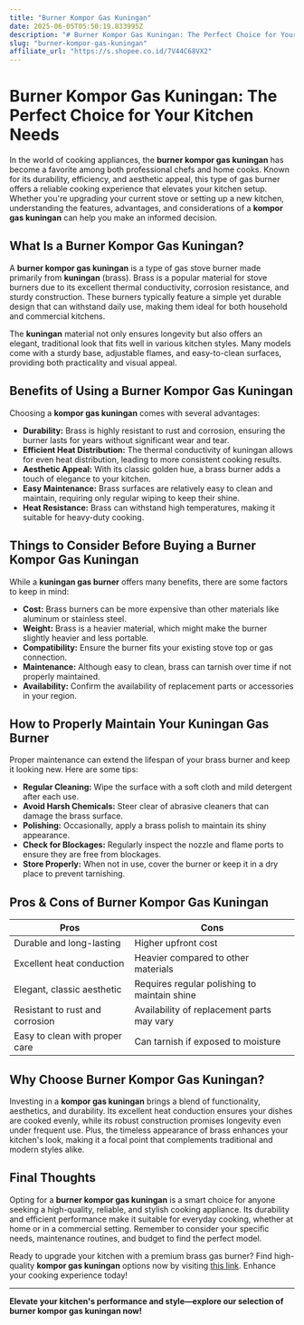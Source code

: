 ```yaml
---
title: "Burner Kompor Gas Kuningan"
date: 2025-06-05T05:50:19.833995Z
description: "# Burner Kompor Gas Kuningan: The Perfect Choice for Your Kitchen Needs..."
slug: "burner-kompor-gas-kuningan"
affiliate_url: "https://s.shopee.co.id/7V44C68VX2"
---
```

# Burner Kompor Gas Kuningan: The Perfect Choice for Your Kitchen Needs

In the world of cooking appliances, the **burner kompor gas kuningan** has become a favorite among both professional chefs and home cooks. Known for its durability, efficiency, and aesthetic appeal, this type of gas burner offers a reliable cooking experience that elevates your kitchen setup. Whether you're upgrading your current stove or setting up a new kitchen, understanding the features, advantages, and considerations of a **kompor gas kuningan** can help you make an informed decision.

## What Is a Burner Kompor Gas Kuningan?

A **burner kompor gas kuningan** is a type of gas stove burner made primarily from **kuningan** (brass). Brass is a popular material for stove burners due to its excellent thermal conductivity, corrosion resistance, and sturdy construction. These burners typically feature a simple yet durable design that can withstand daily use, making them ideal for both household and commercial kitchens.

The **kuningan** material not only ensures longevity but also offers an elegant, traditional look that fits well in various kitchen styles. Many models come with a sturdy base, adjustable flames, and easy-to-clean surfaces, providing both practicality and visual appeal.

## Benefits of Using a Burner Kompor Gas Kuningan

Choosing a **kompor gas kuningan** comes with several advantages:

- **Durability:** Brass is highly resistant to rust and corrosion, ensuring the burner lasts for years without significant wear and tear.
- **Efficient Heat Distribution:** The thermal conductivity of kuningan allows for even heat distribution, leading to more consistent cooking results.
- **Aesthetic Appeal:** With its classic golden hue, a brass burner adds a touch of elegance to your kitchen.
- **Easy Maintenance:** Brass surfaces are relatively easy to clean and maintain, requiring only regular wiping to keep their shine.
- **Heat Resistance:** Brass can withstand high temperatures, making it suitable for heavy-duty cooking.

## Things to Consider Before Buying a Burner Kompor Gas Kuningan

While a **kuningan gas burner** offers many benefits, there are some factors to keep in mind:

- **Cost:** Brass burners can be more expensive than other materials like aluminum or stainless steel.
- **Weight:** Brass is a heavier material, which might make the burner slightly heavier and less portable.
- **Compatibility:** Ensure the burner fits your existing stove top or gas connection.
- **Maintenance:** Although easy to clean, brass can tarnish over time if not properly maintained.
- **Availability:** Confirm the availability of replacement parts or accessories in your region.

## How to Properly Maintain Your Kuningan Gas Burner

Proper maintenance can extend the lifespan of your brass burner and keep it looking new. Here are some tips:

- **Regular Cleaning:** Wipe the surface with a soft cloth and mild detergent after each use.
- **Avoid Harsh Chemicals:** Steer clear of abrasive cleaners that can damage the brass surface.
- **Polishing:** Occasionally, apply a brass polish to maintain its shiny appearance.
- **Check for Blockages:** Regularly inspect the nozzle and flame ports to ensure they are free from blockages.
- **Store Properly:** When not in use, cover the burner or keep it in a dry place to prevent tarnishing.

## Pros & Cons of Burner Kompor Gas Kuningan

| Pros                               | Cons                                |
|-----------------------------------|-------------------------------------|
| Durable and long-lasting         | Higher upfront cost                |
| Excellent heat conduction        | Heavier compared to other materials|
| Elegant, classic aesthetic       | Requires regular polishing to maintain shine |
| Resistant to rust and corrosion  | Availability of replacement parts may vary |
| Easy to clean with proper care   | Can tarnish if exposed to moisture |

## Why Choose Burner Kompor Gas Kuningan?

Investing in a **kompor gas kuningan** brings a blend of functionality, aesthetics, and durability. Its excellent heat conduction ensures your dishes are cooked evenly, while its robust construction promises longevity even under frequent use. Plus, the timeless appearance of brass enhances your kitchen's look, making it a focal point that complements traditional and modern styles alike.

## Final Thoughts

Opting for a **burner kompor gas kuningan** is a smart choice for anyone seeking a high-quality, reliable, and stylish cooking appliance. Its durability and efficient performance make it suitable for everyday cooking, whether at home or in a commercial setting. Remember to consider your specific needs, maintenance routines, and budget to find the perfect model.

Ready to upgrade your kitchen with a premium brass gas burner? Find high-quality **kompor gas kuningan** options now by visiting [this link](https://s.shopee.co.id/7V44C68VX2). Enhance your cooking experience today!

---

**Elevate your kitchen's performance and style—explore our selection of burner kompor gas kuningan now!**